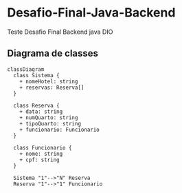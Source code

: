 # Desafio-Final-Java-Backend
Teste Desafio Final Backend java DIO

## Diagrama de classes
```mermaid
classDiagram
  class Sistema {
    + nomeHotel: string
    + reservas: Reserva[]
  }

  class Reserva {
    + data: string
    + numQuarto: string
    + tipoQuarto: string
    + funcionario: Funcionario
  }

  class Funcionario {
    + nome: string
    + cpf: string
  }

  Sistema "1"-->"N" Reserva
  Reserva "1"-->"1" Funcionario

```
